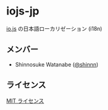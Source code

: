 # iojs-jp

[io.js](https://iojs.org/) の日本語ローカリゼーション (i18n)

## メンバー

* Shinnosuke Watanabe ([@shinnn](https://github.com/shinnn))

## ライセンス

[MIT ライセンス](https://tldrlegal.com/license/mit-license)
